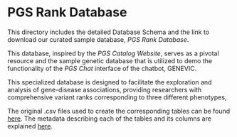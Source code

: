# PGS Rank Database

This directory includes the detailed Database Schema and the link to download our curated sample database, *PGS Rank Database*.

This database, inspired by the *PGS Catalog Website*, serves as a pivotal resource and the sample genetic database that is utilized to demo the functionality of the *PGS Chat* interface of the chatbot, GENEVIC.

This specialized database is designed to facilitate the exploration and analysis of gene-disease associations, providing researchers with comprehensive variant ranks corresponding to three different phenotypes, 

The original .csv files used to create the corresponding tables can be found [here](https://www.pgscatalog.org/downloads/#dl_ftp_list).
The metadata describing each of the tables and its columns are explained [here](https://www.pgscatalog.org/downloads/#dl_ftp_list).

